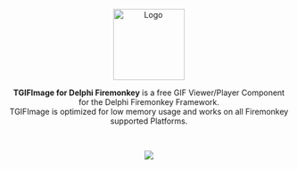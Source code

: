 <p align="center">
  <a href="https://github.com/TomDannert/GIFImage/blob/master/Res/TGIFImage128x128.png">
    <img alt="Logo" height="128" src="https://github.com/TomDannert/GIFImage/blob/master/Res/TGIFImage128x128.png">
  </a>  
</p>
<p align="center">
  <b>TGIFImage for Delphi Firemonkey</b> is a free GIF Viewer/Player Component for the Delphi Firemonkey Framework.<br>
  TGIFImage is optimized for low memory usage and works on all Firemonkey supported Platforms. 
</p> 
</p><br>
<p align="center">
  <img src="https://img.shields.io/github/stars/TomDannert/GIFImage?style=flat-square">
</p>

